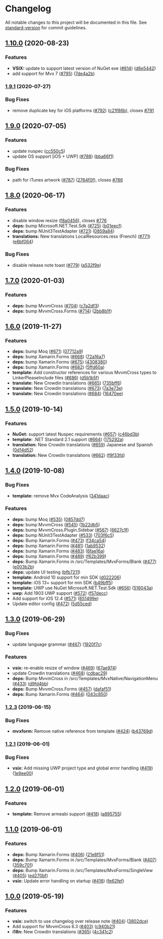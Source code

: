# Changelog

All notable changes to this project will be documented in this file. See [standard-version](https://github.com/conventional-changelog/standard-version) for commit guidelines.

## [1.10.0](https://github.com/Plac3hold3r/MvxScaffolding/compare/v1.9.1...v1.10.0) (2020-08-23)


### Features

* **VSIX:** update to support latest version of NuGet exe ([#814](https://github.com/Plac3hold3r/MvxScaffolding/issues/814)) ([d6e5442](https://github.com/Plac3hold3r/MvxScaffolding/commit/d6e54423a405e76825274ed1baf237f7e5ec9cf7))
* add support for Mvx 7 ([#795](https://github.com/Plac3hold3r/MvxScaffolding/issues/795)) ([7de4a2b](https://github.com/Plac3hold3r/MvxScaffolding/commit/7de4a2bab3f975a93df3d73bdcc62156650f6a32))

### [1.9.1](https://github.com/Plac3hold3r/MvxScaffolding/compare/v1.9.0...v1.9.1) (2020-07-27)


### Bug Fixes

* remove duplicate key for iOS platforms ([#792](https://github.com/Plac3hold3r/MvxScaffolding/issues/792)) ([c21f86b](https://github.com/Plac3hold3r/MvxScaffolding/commit/c21f86b8529ff2c34eea1f55591ae25b2a00d66c)), closes [#791](https://github.com/Plac3hold3r/MvxScaffolding/issues/791)

## [1.9.0](https://github.com/Plac3hold3r/MvxScaffolding/compare/v1.8.0...v1.9.0) (2020-07-05)


### Features

* update nuspec ([cc550c5](https://github.com/Plac3hold3r/MvxScaffolding/commit/cc550c5dc51b8755306ef0c9680728452a5062ca))
* update OS support [iOS + UWP] ([#788](https://github.com/Plac3hold3r/MvxScaffolding/issues/788)) ([bba66f1](https://github.com/Plac3hold3r/MvxScaffolding/commit/bba66f1d0d23bc8ed1aeb3eb4217e873eaf24e0e))


### Bug Fixes

* path for iTunes artwork ([#787](https://github.com/Plac3hold3r/MvxScaffolding/issues/787)) ([2764f0f](https://github.com/Plac3hold3r/MvxScaffolding/commit/2764f0ff797d8fd7d0c091fc2fbe700cb377796b)), closes [#786](https://github.com/Plac3hold3r/MvxScaffolding/issues/786)

## [1.8.0](https://github.com/Plac3hold3r/MvxScaffolding/compare/v1.7.0...v1.8.0) (2020-06-17)


### Features

* disable window resize ([f8a0456](https://github.com/Plac3hold3r/MvxScaffolding/commit/f8a04562b47bcac2041c3704c149e68f359bc655)), closes [#776](https://github.com/Plac3hold3r/MvxScaffolding/issues/776)
* **deps:** bump Microsoft.NET.Test.Sdk ([#725](https://github.com/Plac3hold3r/MvxScaffolding/issues/725)) ([b01eecf](https://github.com/Plac3hold3r/MvxScaffolding/commit/b01eecf65823825c1775bc299cc07286ceb4ac28))
* **deps:** bump NUnit3TestAdapter ([#721](https://github.com/Plac3hold3r/MvxScaffolding/issues/721)) ([0859a84](https://github.com/Plac3hold3r/MvxScaffolding/commit/0859a8473bfa740e07293181e3abe59c5cb3431e))
* **translations:** New translations LocalResources.resx (French) ([#771](https://github.com/Plac3hold3r/MvxScaffolding/issues/771)) ([e6bf064](https://github.com/Plac3hold3r/MvxScaffolding/commit/e6bf064edb61a8f7eac67bff394bea31b8c7a70b))


### Bug Fixes

* disable release note toast ([#779](https://github.com/Plac3hold3r/MvxScaffolding/issues/779)) ([a532f9e](https://github.com/Plac3hold3r/MvxScaffolding/commit/a532f9e40a4cc047c13b5bca3e1b5ec2fbb4be25))

## [1.7.0](https://github.com/Plac3hold3r/MvxScaffolding/compare/v1.6.0...v1.7.0) (2020-01-03)


### Features

* **deps:** bump MvvmCross ([#704](https://github.com/Plac3hold3r/MvxScaffolding/issues/704)) ([c7a2df3](https://github.com/Plac3hold3r/MvxScaffolding/commit/c7a2df30a6b8786eee3f84080be17aa25c196f48))
* **deps:** bump MvvmCross.Forms ([#714](https://github.com/Plac3hold3r/MvxScaffolding/issues/714)) ([2bb8b1f](https://github.com/Plac3hold3r/MvxScaffolding/commit/2bb8b1fdd2b87907e20072ea756b0145245697da))

## [1.6.0](https://github.com/Plac3hold3r/MvxScaffolding/compare/v1.5.0...v1.6.0) (2019-11-27)


### Features

* **deps:** bump Moq ([#671](https://github.com/Plac3hold3r/MvxScaffolding/issues/671)) ([07712a9](https://github.com/Plac3hold3r/MvxScaffolding/commit/07712a9cfc9bb5bfcca6d65fd54b102f6f9f4abe))
* **deps:** bump Xamarin.Forms ([#668](https://github.com/Plac3hold3r/MvxScaffolding/issues/668)) ([72a16a7](https://github.com/Plac3hold3r/MvxScaffolding/commit/72a16a71bf5a4e7993d29264dec345811cc28622))
* **deps:** bump Xamarin.Forms ([#675](https://github.com/Plac3hold3r/MvxScaffolding/issues/675)) ([4308380](https://github.com/Plac3hold3r/MvxScaffolding/commit/4308380560d14af2bb3a1f3e9a1ce614e1018921))
* **deps:** bump Xamarin.Forms ([#682](https://github.com/Plac3hold3r/MvxScaffolding/issues/682)) ([5ffd60a](https://github.com/Plac3hold3r/MvxScaffolding/commit/5ffd60a5cd0c93d96f3fed2ff2c0f0d8ea34ecd2))
* **template:** Add constructor references for various MvvmCross types to LinkerPleaseInclude files ([#686](https://github.com/Plac3hold3r/MvxScaffolding/issues/686)) ([d5b1b5f](https://github.com/Plac3hold3r/MvxScaffolding/commit/d5b1b5f8ac4aedacafa7aee1915b8f1c64900635))
* **translate:** New Crowdin translations ([#665](https://github.com/Plac3hold3r/MvxScaffolding/issues/665)) ([735bff6](https://github.com/Plac3hold3r/MvxScaffolding/commit/735bff610f10c5f30127d0e8befec0a09b398af0))
* **translate:** New Crowdin translations ([#673](https://github.com/Plac3hold3r/MvxScaffolding/issues/673)) ([7a3e73e](https://github.com/Plac3hold3r/MvxScaffolding/commit/7a3e73e3f05dcca55eba6f93013c4080cea6d313))
* **translate:** New Crowdin translations ([#684](https://github.com/Plac3hold3r/MvxScaffolding/issues/684)) ([16470ee](https://github.com/Plac3hold3r/MvxScaffolding/commit/16470eee0de4540cc1a72f3282f2a54dda3970a1))

## [1.5.0](https://github.com/Plac3hold3r/MvxScaffolding/compare/v1.4.0...v1.5.0) (2019-10-14)


### Features

* **NuGet:** support latest Nuspec requirements ([#657](https://github.com/Plac3hold3r/MvxScaffolding/issues/657)) ([c46bd3b](https://github.com/Plac3hold3r/MvxScaffolding/commit/c46bd3bedd9ad5c2e899795c5fe004b8d3a05599))
* **template:** .NET  Standard 2.1 support ([#664](https://github.com/Plac3hold3r/MvxScaffolding/issues/664)) ([175292a](https://github.com/Plac3hold3r/MvxScaffolding/commit/175292a2515dad77325a08c10d6208113707100d))
* **translation:** New Crowdin translations ([#659](https://github.com/Plac3hold3r/MvxScaffolding/issues/659)) Japanese and Spanish ([0d14d52](https://github.com/Plac3hold3r/MvxScaffolding/commit/0d14d52754b8eb71b089daf0fd511423b7a83e3a))
* **translation:** New Crowdin translations ([#662](https://github.com/Plac3hold3r/MvxScaffolding/issues/662)) ([f9f33fd](https://github.com/Plac3hold3r/MvxScaffolding/commit/f9f33fdeed8e1cbfd035ebb5729e0252375a39d6))

## [1.4.0](https://github.com/Plac3hold3r/MvxScaffolding/compare/v1.3.0...v1.4.0) (2019-10-08)


### Bug Fixes

* **template:** remove Mvx CodeAnalysis ([341daac](https://github.com/Plac3hold3r/MvxScaffolding/commit/341daac))


### Features

* **deps:** bump Moq ([#535](https://github.com/Plac3hold3r/MvxScaffolding/issues/535)) ([0857dd7](https://github.com/Plac3hold3r/MvxScaffolding/commit/0857dd7))
* **deps:** bump MvvmCross ([#545](https://github.com/Plac3hold3r/MvxScaffolding/issues/545)) ([1b22db5](https://github.com/Plac3hold3r/MvxScaffolding/commit/1b22db5))
* **deps:** bump MvvmCross.Plugin.Sidebar ([#567](https://github.com/Plac3hold3r/MvxScaffolding/issues/567)) ([6627c1f](https://github.com/Plac3hold3r/MvxScaffolding/commit/6627c1f))
* **deps:** bump NUnit3TestAdapter ([#533](https://github.com/Plac3hold3r/MvxScaffolding/issues/533)) ([703f6c5](https://github.com/Plac3hold3r/MvxScaffolding/commit/703f6c5))
* **deps:** Bump Xamarin.Forms ([#473](https://github.com/Plac3hold3r/MvxScaffolding/issues/473)) ([f34ca54](https://github.com/Plac3hold3r/MvxScaffolding/commit/f34ca54))
* **deps:** bump Xamarin.Forms ([#481](https://github.com/Plac3hold3r/MvxScaffolding/issues/481)) ([1ab9532](https://github.com/Plac3hold3r/MvxScaffolding/commit/1ab9532))
* **deps:** bump Xamarin.Forms ([#483](https://github.com/Plac3hold3r/MvxScaffolding/issues/483)) ([6fae16a](https://github.com/Plac3hold3r/MvxScaffolding/commit/6fae16a))
* **deps:** bump Xamarin.Forms ([#489](https://github.com/Plac3hold3r/MvxScaffolding/issues/489)) ([f62b399](https://github.com/Plac3hold3r/MvxScaffolding/commit/f62b399))
* **deps:** Bump Xamarin.Forms in /src/Templates/MvxForms/Blank ([#477](https://github.com/Plac3hold3r/MvxScaffolding/issues/477)) ([e003b2b](https://github.com/Plac3hold3r/MvxScaffolding/commit/e003b2b))
* **deps:** update UI testing ([bfb7211](https://github.com/Plac3hold3r/MvxScaffolding/commit/bfb7211))
* **template:** Android 10 support for min SDK ([d022206](https://github.com/Plac3hold3r/MvxScaffolding/commit/d022206))
* **template:** iOS 13+ support for min SDK ([b49bff5](https://github.com/Plac3hold3r/MvxScaffolding/commit/b49bff5))
* **template:** UWP use NuGet Microsoft.NET.Test.Sdk ([#656](https://github.com/Plac3hold3r/MvxScaffolding/issues/656)) ([516043a](https://github.com/Plac3hold3r/MvxScaffolding/commit/516043a))
* **uwp:** Add 1903 UWP support ([#572](https://github.com/Plac3hold3r/MvxScaffolding/issues/572)) ([f57decc](https://github.com/Plac3hold3r/MvxScaffolding/commit/f57decc))
* Add support for iOS 12.4 ([#571](https://github.com/Plac3hold3r/MvxScaffolding/issues/571)) ([651499e](https://github.com/Plac3hold3r/MvxScaffolding/commit/651499e))
* Update editor config ([#472](https://github.com/Plac3hold3r/MvxScaffolding/issues/472)) ([5d55ced](https://github.com/Plac3hold3r/MvxScaffolding/commit/5d55ced))

## [1.3.0](https://github.com/Plac3hold3r/MvxScaffolding/compare/v1.2.3...v1.3.0) (2019-06-29)


### Bug Fixes

* update language grammar ([#467](https://github.com/Plac3hold3r/MvxScaffolding/issues/467)) ([1920f7c](https://github.com/Plac3hold3r/MvxScaffolding/commit/1920f7c))


### Features

* **vsix:** re-enable resize of window ([#469](https://github.com/Plac3hold3r/MvxScaffolding/issues/469)) ([67ae974](https://github.com/Plac3hold3r/MvxScaffolding/commit/67ae974))
* update Crowdin translations ([#468](https://github.com/Plac3hold3r/MvxScaffolding/issues/468)) ([cdbac29](https://github.com/Plac3hold3r/MvxScaffolding/commit/cdbac29))
* **deps:** Bump MvvmCross in /src/Templates/MvxNative/NavigationMenu ([#433](https://github.com/Plac3hold3r/MvxScaffolding/issues/433)) ([d9fd4bb](https://github.com/Plac3hold3r/MvxScaffolding/commit/d9fd4bb))
* **deps:** Bump MvvmCross.Forms ([#457](https://github.com/Plac3hold3r/MvxScaffolding/issues/457)) ([dafaf51](https://github.com/Plac3hold3r/MvxScaffolding/commit/dafaf51))
* **deps:** Bump Xamarin.Forms ([#464](https://github.com/Plac3hold3r/MvxScaffolding/issues/464)) ([043c850](https://github.com/Plac3hold3r/MvxScaffolding/commit/043c850))



### [1.2.3](https://github.com/Plac3hold3r/MvxScaffolding/compare/v1.2.1...v1.2.3) (2019-06-15)


### Bug Fixes

* **mvxform:** Remove native reference from template ([#424](https://github.com/Plac3hold3r/MvxScaffolding/issues/424)) ([b43769d](https://github.com/Plac3hold3r/MvxScaffolding/commit/b43769d))



### [1.2.1](https://github.com/Plac3hold3r/MvxScaffolding/compare/v1.2.0...v1.2.1) (2019-06-01)


### Bug Fixes

* **vsix:** Add missing UWP project type and global error handling ([#419](https://github.com/Plac3hold3r/MvxScaffolding/issues/419)) ([1e9ee00](https://github.com/Plac3hold3r/MvxScaffolding/commit/1e9ee00))



## [1.2.0](https://github.com/Plac3hold3r/MvxScaffolding/compare/v1.1.0...v1.2.0) (2019-06-01)


### Features

* **template:** Remove armeabi support ([#418](https://github.com/Plac3hold3r/MvxScaffolding/issues/418)) ([a895755](https://github.com/Plac3hold3r/MvxScaffolding/commit/a895755))



## [1.1.0](https://github.com/Plac3hold3r/MvxScaffolding/compare/v1.0.0...v1.1.0) (2019-06-01)


### Features

* **deps:** Bump Xamarin.Forms ([#406](https://github.com/Plac3hold3r/MvxScaffolding/issues/406)) ([21e8f51](https://github.com/Plac3hold3r/MvxScaffolding/commit/21e8f51))
* **deps:** Bump Xamarin.Forms in /src/Templates/MvxForms/Blank ([#407](https://github.com/Plac3hold3r/MvxScaffolding/issues/407)) ([359c701](https://github.com/Plac3hold3r/MvxScaffolding/commit/359c701))
* **deps:** Bump Xamarin.Forms in /src/Templates/MvxForms/SingleView ([#405](https://github.com/Plac3hold3r/MvxScaffolding/issues/405)) ([ed270bf](https://github.com/Plac3hold3r/MvxScaffolding/commit/ed270bf))
* **vsix:** Update error handling on startup ([#416](https://github.com/Plac3hold3r/MvxScaffolding/issues/416)) ([fe62fef](https://github.com/Plac3hold3r/MvxScaffolding/commit/fe62fef))



## [1.0.0](https://github.com/Plac3hold3r/MvxScaffolding/compare/v0.26.1-beta...v1.0.0) (2019-05-19)


### Features

* **vsix:** switch to use changelog over release note ([#404](https://github.com/Plac3hold3r/MvxScaffolding/issues/404)) ([3802dce](https://github.com/Plac3hold3r/MvxScaffolding/commit/3802dce))
* Add support for MvvmCross 6.3 ([#403](https://github.com/Plac3hold3r/MvxScaffolding/issues/403)) ([c940b21](https://github.com/Plac3hold3r/MvxScaffolding/commit/c940b21))
* **i18n:** New Crowdin translations ([#365](https://github.com/Plac3hold3r/MvxScaffolding/issues/365)) ([4c341c2](https://github.com/Plac3hold3r/MvxScaffolding/commit/4c341c2))
